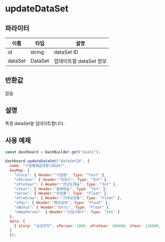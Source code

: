 # updateDataSet

## 파라미터

| 이름 | 타입 | 설명 |
| ------ | ------ | ------------------------- |
| id | string | dataSet ID |
| dataSet | DataSet | 업데이트할 dataSet 정보 |

## 반환값

없음

## 설명
특정 dataSet을 업데이트합니다.

## 사용 예제

```javascript
const dashboard = DashBuilder.get("dash1");

dashboard.updateDataSet("dataSetId", {
  name: "기업별매출현황(2024)",
  keyMap: {
    "sCorp": { Header:"기업명", Type: "Text" },
    "sPerson": { Header:"직원수", Type: "Int" },
    "sPreYear": { Header:"전년도매출", Type: "Int" },
    "sYear": { Header:"올해매출", Type: "Int" },
    "sGrow": { Header:"성장률", Type: "Float" },
    "sPreGrow": { Header:"기대성장률", Type: "Float" },
    "sPay": { Header:"평균급여", Type: "Float" },
    "sBonus": { Header:"보너스", Type: "Float" },
    "sNewPerson": { Header:"신입사원수", Type: "Int" }
  },
  data: [
    { sCorp: "삼성전자", sPerson: 1000, sPreYear: 100000, sYear: 120000, sGrow: 0.2, sPreGrow: 0.15, sPay: 5000, sBonus: 1000, sNewPerson: 50 }
  ]
  });
```
